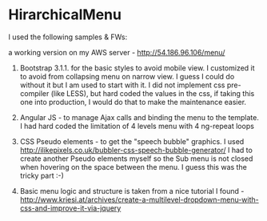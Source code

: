 HirarchicalMenu
===============
I used the following samples & FWs:

a working version on my AWS server - http://54.186.96.106/menu/

1. Bootstrap 3.1.1. for the basic styles to avoid mobile view. I customized it to avoid from collapsing menu on narrow view.
I guess I could do without it but I am used to start with it.
I did not implement css pre-compiler (like LESS), but hard coded the values in the css, if taking this one into production, I would do that to make the maintenance easier.

2. Angular JS - to manage Ajax calls and binding the menu to the template. I had hard coded the limitation of 4 levels menu with 4 ng-repeat loops

3. CSS Pseudo elements - to get the "speech bubble" graphics. I used http://ilikepixels.co.uk/bubbler-css-speech-bubble-generator/
I had to create another Pseudo elements myself so the Sub menu is not closed when hovering on the space between the menu. I guess this was the tricky part :-)

4. Basic menu logic and structure is taken from a nice tutorial I found - http://www.kriesi.at/archives/create-a-multilevel-dropdown-menu-with-css-and-improve-it-via-jquery
